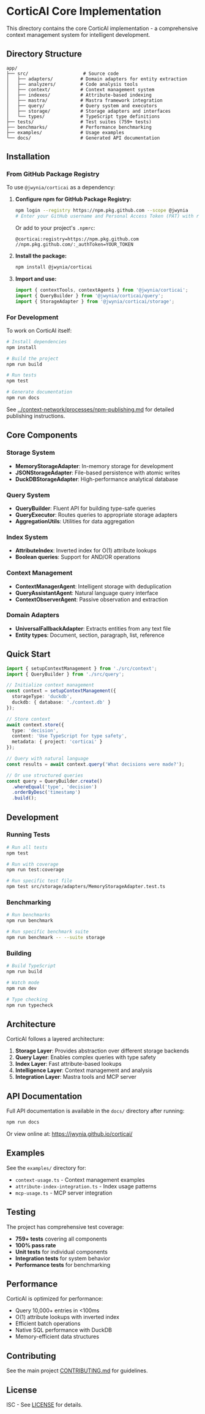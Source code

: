 # CorticAI Core Implementation

This directory contains the core CorticAI implementation - a comprehensive context management system for intelligent development.

## Directory Structure

```
app/
├── src/                    # Source code
│   ├── adapters/          # Domain adapters for entity extraction
│   ├── analyzers/         # Code analysis tools
│   ├── context/           # Context management system
│   ├── indexes/           # Attribute-based indexing
│   ├── mastra/            # Mastra framework integration
│   ├── query/             # Query system and executors
│   ├── storage/           # Storage adapters and interfaces
│   └── types/             # TypeScript type definitions
├── tests/                 # Test suites (759+ tests)
├── benchmarks/            # Performance benchmarking
├── examples/              # Usage examples
└── docs/                  # Generated API documentation
```

## Installation

### From GitHub Package Registry

To use `@jwynia/corticai` as a dependency:

1. **Configure npm for GitHub Package Registry:**
   ```bash
   npm login --registry https://npm.pkg.github.com --scope @jwynia
   # Enter your GitHub username and Personal Access Token (PAT) with read:packages scope
   ```

   Or add to your project's `.npmrc`:
   ```
   @corticai:registry=https://npm.pkg.github.com
   //npm.pkg.github.com/:_authToken=YOUR_TOKEN
   ```

2. **Install the package:**
   ```bash
   npm install @jwynia/corticai
   ```

3. **Import and use:**
   ```typescript
   import { contextTools, contextAgents } from '@jwynia/corticai';
   import { QueryBuilder } from '@jwynia/corticai/query';
   import { StorageAdapter } from '@jwynia/corticai/storage';
   ```

### For Development

To work on CorticAI itself:

```bash
# Install dependencies
npm install

# Build the project
npm run build

# Run tests
npm test

# Generate documentation
npm run docs
```

See [../context-network/processes/npm-publishing.md](../context-network/processes/npm-publishing.md) for detailed publishing instructions.

## Core Components

### Storage System
- **MemoryStorageAdapter**: In-memory storage for development
- **JSONStorageAdapter**: File-based persistence with atomic writes
- **DuckDBStorageAdapter**: High-performance analytical database

### Query System
- **QueryBuilder**: Fluent API for building type-safe queries
- **QueryExecutor**: Routes queries to appropriate storage adapters
- **AggregationUtils**: Utilities for data aggregation

### Index System
- **AttributeIndex**: Inverted index for O(1) attribute lookups
- **Boolean queries**: Support for AND/OR operations

### Context Management
- **ContextManagerAgent**: Intelligent storage with deduplication
- **QueryAssistantAgent**: Natural language query interface
- **ContextObserverAgent**: Passive observation and extraction

### Domain Adapters
- **UniversalFallbackAdapter**: Extracts entities from any text file
- **Entity types**: Document, section, paragraph, list, reference

## Quick Start

```typescript
import { setupContextManagement } from './src/context';
import { QueryBuilder } from './src/query';

// Initialize context management
const context = setupContextManagement({
  storageType: 'duckdb',
  duckdb: { database: './context.db' }
});

// Store context
await context.store({
  type: 'decision',
  content: 'Use TypeScript for type safety',
  metadata: { project: 'corticai' }
});

// Query with natural language
const results = await context.query('What decisions were made?');

// Or use structured queries
const query = QueryBuilder.create()
  .whereEqual('type', 'decision')
  .orderByDesc('timestamp')
  .build();
```

## Development

### Running Tests

```bash
# Run all tests
npm test

# Run with coverage
npm run test:coverage

# Run specific test file
npm test src/storage/adapters/MemoryStorageAdapter.test.ts
```

### Benchmarking

```bash
# Run benchmarks
npm run benchmark

# Run specific benchmark suite
npm run benchmark -- --suite storage
```

### Building

```bash
# Build TypeScript
npm run build

# Watch mode
npm run dev

# Type checking
npm run typecheck
```

## Architecture

CorticAI follows a layered architecture:

1. **Storage Layer**: Provides abstraction over different storage backends
2. **Query Layer**: Enables complex queries with type safety
3. **Index Layer**: Fast attribute-based lookups
4. **Intelligence Layer**: Context management and analysis
5. **Integration Layer**: Mastra tools and MCP server

## API Documentation

Full API documentation is available in the `docs/` directory after running:

```bash
npm run docs
```

Or view online at: https://jwynia.github.io/corticai/

## Examples

See the `examples/` directory for:
- `context-usage.ts` - Context management examples
- `attribute-index-integration.ts` - Index usage patterns
- `mcp-usage.ts` - MCP server integration

## Testing

The project has comprehensive test coverage:
- **759+ tests** covering all components
- **100% pass rate**
- **Unit tests** for individual components
- **Integration tests** for system behavior
- **Performance tests** for benchmarking

## Performance

CorticAI is optimized for performance:
- Query 10,000+ entries in <100ms
- O(1) attribute lookups with inverted index
- Efficient batch operations
- Native SQL performance with DuckDB
- Memory-efficient data structures

## Contributing

See the main project [CONTRIBUTING.md](../CONTRIBUTING.md) for guidelines.

## License

ISC - See [LICENSE](../LICENSE) for details.